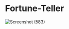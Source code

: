 # Fortune-Teller
![Screenshot (583)](https://github.com/shrutishukla11/Fortune-Teller/assets/102374779/7acc791c-c958-4005-9222-09c63241cf93)
